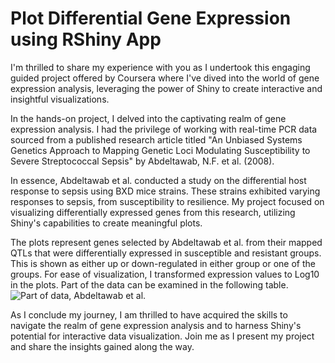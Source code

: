 # Plot Differential Gene Expression using RShiny App

I'm thrilled to share my experience with you as I undertook this engaging guided project offered by Coursera where I've dived into the world of gene expression analysis, leveraging the power of Shiny to create interactive and insightful visualizations. 

In the hands-on project, I delved into the captivating realm of gene expression analysis. I had the privilege of working with real-time PCR data sourced from a published research article titled "An Unbiased Systems Genetics Approach to Mapping Genetic Loci Modulating Susceptibility to Severe Streptococcal Sepsis" by Abdeltawab, N.F. et al. (2008). 

In essence, Abdeltawab et al. conducted a study on the differential host response to sepsis using BXD mice strains. These strains exhibited varying responses to sepsis, from susceptibility to resilience. My project focused on visualizing differentially expressed genes from this research, utilizing Shiny's capabilities to create meaningful plots.

The plots represent genes selected by Abdeltawab et al. from their mapped QTLs that were differentially expressed in susceptible and resistant groups. This is shown as either up or down-regulated in either group or one of the groups. For ease of visualization, I transformed expression values to Log10 in the plots. Part of the data can be examined in the following table. 
![Part of data, Abdeltawab et al.](image_url)

As I conclude my journey, I am thrilled to have acquired the skills to navigate the realm of gene expression analysis and to harness Shiny's potential for interactive data visualization. Join me as I present my project and share the insights gained along the way.

